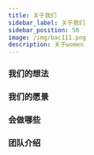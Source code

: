 ```yaml
---
title: 关于我们
sidebar_label: 关于我们
sidebar_position: 50
image: /img/bac111.png
description: 关于women
---
```


### 我们的想法

### 我们的愿景

### 会做哪些

### 团队介绍